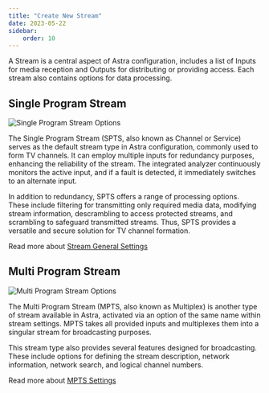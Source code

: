 ```yaml
---
title: "Create New Stream"
date: 2023-05-22
sidebar:
    order: 10
---
```


A Stream is a central aspect of Astra configuration, includes a list of Inputs for media reception and Outputs for distributing or providing access. Each stream also contains options for data processing.

## Single Program Stream

![Single Program Stream Options](https://cdn.cesbo.com/help/astra/admin-guide/stream/create/spts.png)

The Single Program Stream (SPTS, also known as Channel or Service) serves as the default stream type in Astra configuration, commonly used to form TV channels. It can employ multiple inputs for redundancy purposes, enhancing the reliability of the stream. The integrated analyzer continuously monitors the active input, and if a fault is detected, it immediately switches to an alternate input.

In addition to redundancy, SPTS offers a range of processing options. These include filtering for transmitting only required media data, modifying stream information, descrambling to access protected streams, and scrambling to safeguard transmitted streams. Thus, SPTS provides a versatile and secure solution for TV channel formation.

Read more about [Stream General Settings](general)

## Multi Program Stream

![Multi Program Stream Options](https://cdn.cesbo.com/help/astra/admin-guide/stream/create/mpts.png)

The Multi Program Stream (MPTS, also known as Multiplex) is another type of stream available in Astra, activated via an option of the same name within stream settings. MPTS takes all provided inputs and multiplexes them into a singular stream for broadcasting purposes.

This stream type also provides several features designed for broadcasting. These include options for defining the stream description, network information, network search, and logical channel numbers.

Read more about [MPTS Settings](../delivery/mpts-settings)
